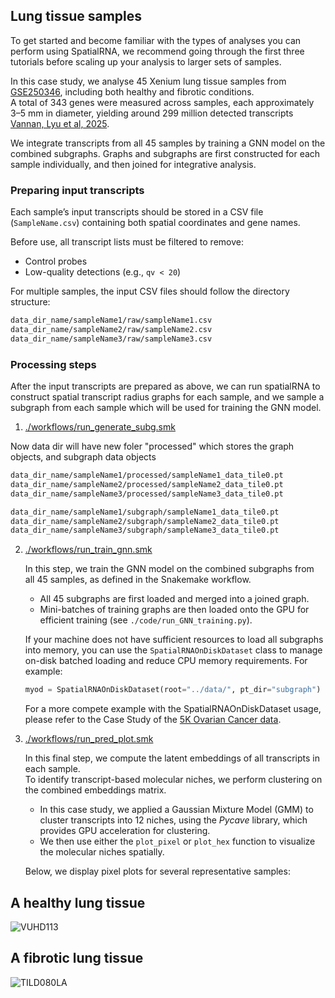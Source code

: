 ## Lung tissue samples

To get started and become familiar with the types of analyses you can perform using SpatialRNA, we recommend going through the first three tutorials before scaling up your analysis to larger sets of samples.

In this case study, we analyse 45 Xenium lung tissue samples from [GSE250346](https://www.ncbi.nlm.nih.gov/geo/query/acc.cgi?acc=GSE250346), including both healthy and fibrotic conditions.  
A total of 343 genes were measured across samples, each approximately 3–5 mm in diameter, yielding around 299 million detected transcripts [Vannan, Lyu et al, 2025](https://doi.org/10.1038/s41588-025-02080-x).  

We integrate transcripts from all 45 samples by training a GNN model on the combined subgraphs. Graphs and subgraphs are first constructed for each sample individually, and then joined for integrative analysis.  
### Preparing input transcripts

Each sample’s input transcripts should be stored in a CSV file (`SampleName.csv`) containing both spatial coordinates and gene names.  

Before use, all transcript lists must be filtered to remove:  
- Control probes  
- Low-quality detections (e.g., `qv < 20`)  

For multiple samples, the input CSV files should follow the directory structure:  

```bash
data_dir_name/sampleName1/raw/sampleName1.csv
data_dir_name/sampleName2/raw/sampleName2.csv
data_dir_name/sampleName3/raw/sampleName3.csv
```

### Processing steps 

After the input transcripts are prepared as above, we can run spatialRNA to construct spatial transcript radius graphs for each sample, and we sample a subgraph from each sample which will be used for training the GNN model. 

  1. [./workflows/run_generate_subg.smk](https://gitlab.svi.edu.au/biocellgen-public/case_study_ipf/-/blob/main/workflows/run_generate_subg.smk?ref_type=heads)

Now data dir will have new foler "processed" which stores the graph objects, and subgraph data objects

```bash
data_dir_name/sampleName1/processed/sampleName1_data_tile0.pt
data_dir_name/sampleName2/processed/sampleName2_data_tile0.pt
data_dir_name/sampleName3/processed/sampleName3_data_tile0.pt
```

```bash
data_dir_name/sampleName1/subgraph/sampleName1_data_tile0.pt
data_dir_name/sampleName2/subgraph/sampleName2_data_tile0.pt
data_dir_name/sampleName3/subgraph/sampleName3_data_tile0.pt
```

2. [./workflows/run_train_gnn.smk](https://gitlab.svi.edu.au/biocellgen-public/case_study_ipf/-/blob/main/workflows/run_train_gnn.smk?ref_type=heads)

   In this step, we train the GNN model on the combined subgraphs from all 45 samples, as defined in the Snakemake workflow.  

   - All 45 subgraphs are first loaded and merged into a joined graph.  
   - Mini-batches of training graphs are then loaded onto the GPU for efficient training (see `./code/run_GNN_training.py`).  

   If your machine does not have sufficient resources to load all subgraphs into memory, you can use the `SpatialRNAOnDiskDataset` class to manage on-disk batched loading and reduce CPU memory requirements. For example:  

   ```python
   myod = SpatialRNAOnDiskDataset(root="../data/", pt_dir="subgraph")
   ```
    For a more compete example with the SpatialRNAOnDiskDataset usage, please refer to the Case Study of the [5K Ovarian Cancer data](https://gitlab.svi.edu.au/biocellgen-public/case_study_xenium_5k_panel/-/tree/spatialrna02?ref_type=heads).
   
3. [./workflows/run_pred_plot.smk](https://gitlab.svi.edu.au/biocellgen-public/case_study_ipf/-/blob/main/workflows/run_pred_plot.smk?ref_type=heads)

   In this final step, we compute the latent embeddings of all transcripts in each sample.  
   To identify transcript-based molecular niches, we perform clustering on the combined embeddings matrix.  

   - In this case study, we applied a Gaussian Mixture Model (GMM) to cluster transcripts into 12 niches, using the *Pycave* library, which provides GPU acceleration for clustering.  
   - We then use either the `plot_pixel` or `plot_hex` function to visualize the molecular niches spatially.  

   Below, we display pixel plots for several representative samples:



## A healthy lung tissue
![VUHD113](../figures/VUHD113.png)

## A fibrotic lung tissue
![TILD080LA](../figures/TILD080LA.png)


